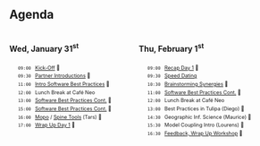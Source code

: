 <!-- .slide: data-state="black_overlay yellow_flag icon" data-background="./files/checklist-2589418_1280.jpg" -->
<!-- https://pixabay.com/photos/checklist-goals-box-notebook-pen-2589418/ -->
## Agenda

<div style="width: 45%; float: left;">
  <h4>Wed, January 31<sup>st</sup></h4>
  <ul style="list-style-type: ''; font-size: 65%; line-height: 150%;">
    <li><code>09:00 </code> <a href="./kick-off">Kick-Off</a> 🎥</li>
    <li><code>09:30 </code> <a href="./partners">Partner Introductions</a> 🎥 </li>
    <li><code>11:00 </code> <a href="./best_practices">Intro Software Best Practices</a> 🎥</li>
    <li><code>12:00 </code> Lunch Break at Café Neo</li>
    <li><code>13:00 </code> <a href="./best_practices">Software Best Practices Cont.</a> 🎥</li>
    <li><code>15:00 </code> <a href="./best_practices">Software Best Practices Cont.</a> 🎥</li>
    <!--li><code>16:00 </code> <a href="./?">Spine Tools Overview (Tars)</a> 🎥</li-->
    <li><code>16:00 </code> <a href="./ppt/esifarworkshop_20240131_mopo_TV.pptx">Mopo</a> / <a href="./ppt/esifarworkshop_20240131_spinetools_TV.pptx">Spine Tools</a> (Tars) 🎥</li>
    <li><code>17:00 </code> <a href="./wrap_up_1">Wrap Up Day 1</a> 🎥</li>
  </ul>
</div>

<div style="width: 54%; float: right;">
  <h4>Thu, February 1<sup>st</sup></h4>
  <ul style="list-style-type: ''; font-size: 65%; line-height: 150%;">
    <li><code>09:00 </code> <a href="./recap">Recap Day 1</a> 🎥</li>
    <li><code>09:30 </code> <a href="./speed_dating">Speed Dating</a></li>
    <li><code>10:30 </code> <a href="./brainstorm">Brainstorming Synergies</a> 🎥</li>
    <li><code>11:00 </code> <a href="./best_practices">Software Best Practices Cont.</a> 🎥</li>
    <li><code>12:00 </code> Lunch Break at Café Neo</li>
    <!--li><code>13:00 </code> <a href="./?">Best Practices in Tulipa (Diego)</a> 🎥</li-->
    <li><code>13:00 </code> Best Practices in Tulipa (Diego) 🎥</li>
    <!--li><code>14:30 </code> <a href="./?">Geo Information System (Maurice)</a> 🎥</li-->
    <li><code>14:30 </code> Geographic Inf. Science (Maurice) 🎥</li>
    <!--li><code>15:30 </code> <a href="./?">Model Coupling Intro (Lourens)</a> 🎥</li-->
    <li><code>15:30 </code> Model Coupling Intro (Lourens) 🎥</li>
    <li><code>16:30 </code> <a href="./wrap_up_2">Feedback, Wrap Up Workshop</a> 🎥</li>
  </ul>
</div>
